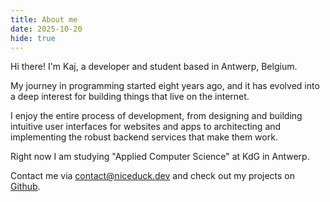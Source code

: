 ```yaml
---
title: About me
date: 2025-10-20
hide: true
---
```


Hi there! I'm Kaj, a developer and student based in Antwerp, Belgium.

My journey in programming started eight years ago, and it has evolved into a deep interest for building things that live on the internet.

I enjoy the entire process of development, from designing and building intuitive user interfaces for websites and apps to architecting and implementing the robust backend services that make them work.

Right now I am studying "Applied Computer Science" at KdG in Antwerp.

Contact me via [contact@niceduck.dev](mailto:contact@niceduck.dev) and check out my projects on [Github](https://github.com/niceduckdev).
